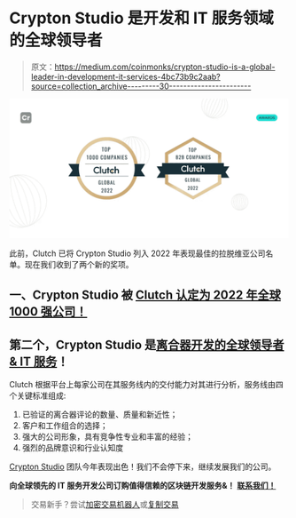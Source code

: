 # Crypton Studio 是开发和 IT 服务领域的全球领导者

> 原文：<https://medium.com/coinmonks/crypton-studio-is-a-global-leader-in-development-it-services-4bc73b9c2aab?source=collection_archive---------30----------------------->

![](img/b33aad0b9feadd0ab5233f9dd009c257.png)

此前，Clutch 已将 Crypton Studio 列入 2022 年表现最佳的拉脱维亚公司名单。现在我们收到了两个新的奖项。

## 一、Crypton Studio 被 [Clutch 认定为 2022 年全球 1000 强公司！](https://clutch.co/press-releases/awards-clutch-1000-2022)

## 第二个，Crypton Studio 是[离合器开发的全球领导者& IT 服务](https://clutch.co/press-releases/awards-global-dev-it-2022?utm_campaign=Awards%20Notifications&utm_medium=email&_hsmi=236728208&_hsenc=p2ANqtz-__M6iWI5CLdcO67mFQVH9plhlDUJ-K9Ocxpl_NjjkGqpiBMHoXlEMh5Rlh2iMYgC584sbscna5UD3cip5mGJlJzCeHiA&utm_content=236727520&utm_source=hs_email)！

Clutch 根据平台上每家公司在其服务线内的交付能力对其进行分析，服务线由四个关键标准组成:

1.  已验证的离合器评论的数量、质量和新近性；
2.  客户和工作组合的选择；
3.  强大的公司形象，具有竞争性专业和丰富的经验；
4.  强烈的品牌意识和行业认知度

[Crypton Studio](https://crypton.studio/en) 团队今年表现出色！我们不会停下来，继续发展我们的公司。

**向全球领先的 IT 服务开发公司订购值得信赖的区块链开发服务&！** [**联系我们！**](https://t.me/crypton_studio_bot)

> 交易新手？尝试[加密交易机器人](/coinmonks/crypto-trading-bot-c2ffce8acb2a)或[复制交易](/coinmonks/top-10-crypto-copy-trading-platforms-for-beginners-d0c37c7d698c)